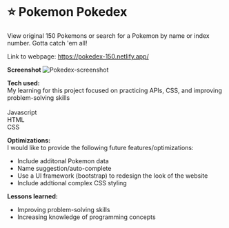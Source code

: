 # ⭐ Pokemon Pokedex

View original 150 Pokemons or search for a Pokemon by name or index number.
Gotta catch 'em all!

Link to webpage: https://pokedex-150.netlify.app/

<strong>Screenshot</strong> 
![Pokedex-screenshot](https://user-images.githubusercontent.com/99220339/172066290-7db280aa-ec35-4587-bfe7-63cf310804da.png)

<strong>Tech used:</strong> <br>
My learning for this project focused on practicing APIs, CSS, and improving problem-solving skills
<br> <br>
Javascript<br>
HTML <br>
CSS

<strong>Optimizations:</strong> <br>
I would like to provide the following future features/optimizations:

- Include additonal Pokemon data
- Name suggestion/auto-complete
- Use a UI framework (bootstrap) to redesign the look of the website
- Include addtional complex CSS styling

<strong>Lessons learned:</strong> 
- Improving problem-solving skills<br>
- Increasing knowledge of programming concepts<br>
